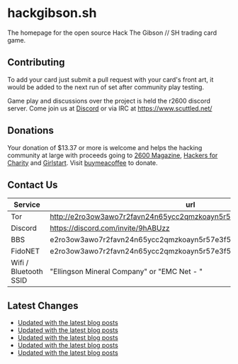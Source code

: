 # hackgibson.sh
The homepage for the open source Hack The Gibson // SH trading card game.


## Contributing

To add your card just submit a pull request with your card's front art, it would be added to the next run of set after community play testing.

Game play and discussions over the project is held the r2600 discord server. Come join us at [Discord](https://discord.com/invite/9hABUzz) or via IRC at https://www.scuttled.net/


## Donations

Your donation of $13.37 or more is welcome and helps the hacking community at large with proceeds going to [2600 Magazine](https://2600.com/), [Hackers for Charity](https://hackersforcharity.org) and [Girlstart](https://girlstart.org).  Visit [buymeacoffee](https://www.buymeacoffee.com/hackgibson.sh) to donate.


## Contact Us

Service | url
-|-
Tor | http://e2ro3ow3awo7r2favn24n65ycc2qmzkoayn5r57e3f56nvjwdcgg32ad.onion
Discord | https://discord.com/invite/9hABUzz
BBS | e2ro3ow3awo7r2favn24n65ycc2qmzkoayn5r57e3f56nvjwdcgg32ad.onion:23
FidoNET | e2ro3ow3awo7r2favn24n65ycc2qmzkoayn5r57e3f56nvjwdcgg32ad.onion:24554
Wifi / Bluetooth SSID | "Ellingson Mineral Company" or "EMC Net - <fidonet address>"

## Latest Changes
<!-- BLOG-POST-LIST:START -->
- [Updated with the latest blog posts](https://github.com/DFW2600/hackgibson.sh/commit/1788e0bdd4b411231785751d4a6f791ffba73ae3)
- [Updated with the latest blog posts](https://github.com/DFW2600/hackgibson.sh/commit/010ead1becf537cf5ade3d29603e418db37281a3)
- [Updated with the latest blog posts](https://github.com/DFW2600/hackgibson.sh/commit/963d2ba88a668384d46b042ae3c3d9e87b8478d4)
- [Updated with the latest blog posts](https://github.com/DFW2600/hackgibson.sh/commit/4c19749c2dcefb51f8b6fc2d2dd905acc26f9a90)
- [Updated with the latest blog posts](https://github.com/DFW2600/hackgibson.sh/commit/b1d9a0766ef41e12662614250b8e4aed467a4523)
<!-- BLOG-POST-LIST:END -->
